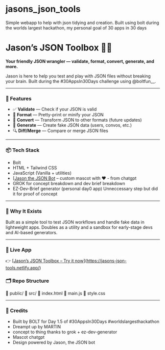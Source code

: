 # jasons_json_tools
Simple webapp to help with json tidying and creation.  Built using bolt during the worlds largest hackathon, my personal goal of 30 apps in 30 days
# Jason’s JSON Toolbox 🧰🤖

**Your friendly JSON wrangler — validate, format, convert, generate, and more.**

Jason is here to help you test and play with JSON files without breaking your brain. Built during the #30AppsIn30Days challenge using @boltfun__.

---

### 🔧 Features

- ✅ **Validate** — Check if your JSON is valid
- 🎨 **Format** — Pretty-print or minify your JSON
- 🔄 **Convert** — Transform JSON to other formats (future updates)
- 🧪 **Generate** — Create fake JSON data (users, convos, etc.)
- 🔍 **Diff/Merge** — Compare or merge JSON files

---

### 📦 Tech Stack
- Bolt
- HTML + Tailwind CSS
- JavaScript (Vanilla + utilities)
- [[Jason the JSON Bot](#) – custom mascot with ❤️ - from chatgpt
- GROK for concept breakdown and dev brief breakdown
- EZ-Dev-Brief generator (personal day0 app)  Unneccessary step but did it for proof of concept

---

### 🧠 Why It Exists

Built as a simple tool to test JSON workflows and handle fake data in lightweight apps. Doubles as a utility and a sandbox for early-stage devs and AI-based generators.

---

### 🚀 Live App
👉 [[Jason’s JSON Toolbox – Try it now](#)](https://jasons-json-tools.netlify.app/)

### 🗂 Repo Structure

📁 public/
📁 src/
📄 index.html
📄 main.js
📄 style.css

---

### 🙌 Credits
- Built by BOLT for Day 1.5 of #30AppsIn30Days #worldslargesthackathon
- Dreampt up by MARTIN
- concept to thing thanks to grok + ez-dev-generator
- Mascot chatgpt
- Design powered by Jason, the JSON bot
